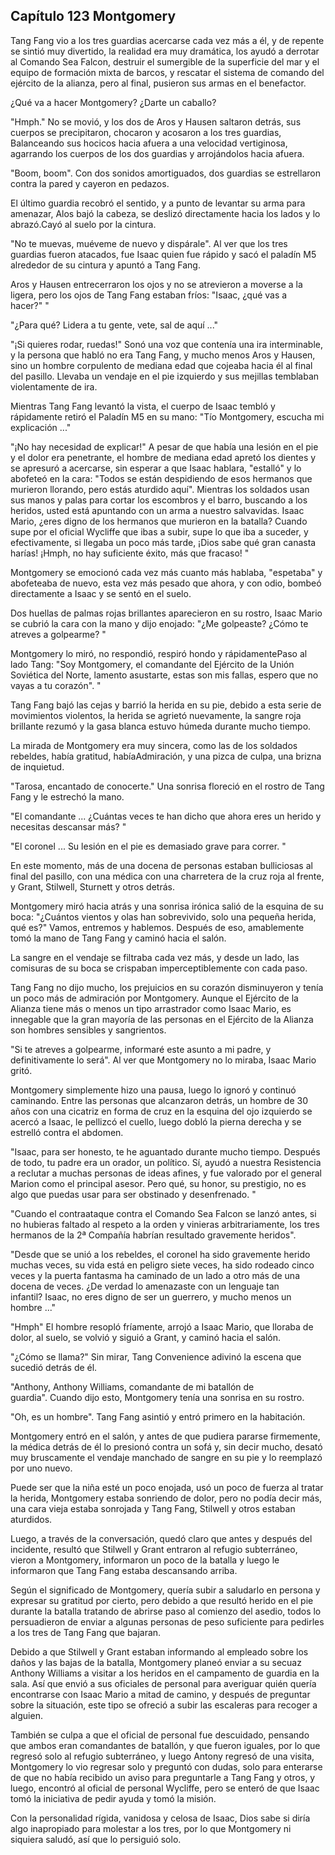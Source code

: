 
## Capítulo 123 Montgomery

Tang Fang vio a los tres guardias acercarse cada vez más a él, y de repente se sintió muy divertido, la realidad era muy dramática, los ayudó a derrotar al Comando Sea Falcon, destruir el sumergible de la superficie del mar y el equipo de formación mixta de barcos, y rescatar el sistema de comando del ejército de la alianza, pero al final, pusieron sus armas en el benefactor.

¿Qué va a hacer Montgomery? ¿Darte un caballo?

"Hmph." No se movió, y los dos de Aros y Hausen saltaron detrás, sus cuerpos se precipitaron, chocaron y acosaron a los tres guardias, Balanceando sus hocicos hacia afuera a una velocidad vertiginosa, agarrando los cuerpos de los dos guardias y arrojándolos hacia afuera.

"Boom, boom". Con dos sonidos amortiguados, dos guardias se estrellaron contra la pared y cayeron en pedazos.

El último guardia recobró el sentido, y a punto de levantar su arma para amenazar, Alos bajó la cabeza, se deslizó directamente hacia los lados y lo abrazó.Cayó al suelo por la cintura.

"No te muevas, muéveme de nuevo y dispárale". Al ver que los tres guardias fueron atacados, fue Isaac quien fue rápido y sacó el paladín M5 alrededor de su cintura y apuntó a Tang Fang.

Aros y Hausen entrecerraron los ojos y no se atrevieron a moverse a la ligera, pero los ojos de Tang Fang estaban fríos: "Isaac, ¿qué vas a hacer?" "

"¿Para qué? Lidera a tu gente, vete, sal de aquí ..."

"¡Si quieres rodar, ruedas!" Sonó una voz que contenía una ira interminable, y la persona que habló no era Tang Fang, y mucho menos Aros y Hausen, sino un hombre corpulento de mediana edad que cojeaba hacia él al final del pasillo. Llevaba un vendaje en el pie izquierdo y sus mejillas temblaban violentamente de ira.

Mientras Tang Fang levantó la vista, el cuerpo de Isaac tembló y rápidamente retiró el Paladín M5 en su mano: "Tío Montgomery, escucha mi explicación ..."

"¡No hay necesidad de explicar!" A pesar de que había una lesión en el pie y el dolor era penetrante, el hombre de mediana edad apretó los dientes y se apresuró a acercarse, sin esperar a que Isaac hablara, "estalló" y lo abofeteó en la cara: "Todos se están despidiendo de esos hermanos que murieron llorando, pero estás aturdido aquí". Mientras los soldados usan sus manos y palas para cortar los escombros y el barro, buscando a los heridos, usted está apuntando con un arma a nuestro salvavidas. Isaac Mario, ¿eres digno de los hermanos que murieron en la batalla? Cuando supe por el oficial Wycliffe que ibas a subir, supe lo que iba a suceder, y efectivamente, si llegaba un poco más tarde, ¡Dios sabe qué gran canasta harías! ¡Hmph, no hay suficiente éxito, más que fracaso! "

Montgomery se emocionó cada vez más cuanto más hablaba, "espetaba" y abofeteaba de nuevo, esta vez más pesado que ahora, y con odio, bombeó directamente a Isaac y se sentó en el suelo.

Dos huellas de palmas rojas brillantes aparecieron en su rostro, Isaac Mario se cubrió la cara con la mano y dijo enojado: "¿Me golpeaste? ¿Cómo te atreves a golpearme? "

Montgomery lo miró, no respondió, respiró hondo y rápidamentePaso al lado Tang: "Soy Montgomery, el comandante del Ejército de la Unión Soviética del Norte, lamento asustarte, estas son mis fallas, espero que no vayas a tu corazón". "

Tang Fang bajó las cejas y barrió la herida en su pie, debido a esta serie de movimientos violentos, la herida se agrietó nuevamente, la sangre roja brillante rezumó y la gasa blanca estuvo húmeda durante mucho tiempo.

La mirada de Montgomery era muy sincera, como las de los soldados rebeldes, había gratitud, habíaAdmiración, y una pizca de culpa, una brizna de inquietud.

"Tarosa, encantado de conocerte." Una sonrisa floreció en el rostro de Tang Fang y le estrechó la mano.

"El comandante ... ¿Cuántas veces te han dicho que ahora eres un herido y necesitas descansar más? "

"El coronel ... Su lesión en el pie es demasiado grave para correr. "

En este momento, más de una docena de personas estaban bulliciosas al final del pasillo, con una médica con una charretera de la cruz roja al frente, y Grant, Stilwell, Sturnett y otros detrás.

Montgomery miró hacia atrás y una sonrisa irónica salió de la esquina de su boca: "¿Cuántos vientos y olas han sobrevivido, solo una pequeña herida, qué es?" Vamos, entremos y hablemos. Después de eso, amablemente tomó la mano de Tang Fang y caminó hacia el salón.

La sangre en el vendaje se filtraba cada vez más, y desde un lado, las comisuras de su boca se crispaban imperceptiblemente con cada paso.

Tang Fang no dijo mucho, los prejuicios en su corazón disminuyeron y tenía un poco más de admiración por Montgomery. Aunque el Ejército de la Alianza tiene más o menos un tipo arrastrador como Isaac Mario, es innegable que la gran mayoría de las personas en el Ejército de la Alianza son hombres sensibles y sangrientos.

"Si te atreves a golpearme, informaré este asunto a mi padre, y definitivamente lo será". Al ver que Montgomery no lo miraba, Isaac Mario gritó.

Montgomery simplemente hizo una pausa, luego lo ignoró y continuó caminando. Entre las personas que alcanzaron detrás, un hombre de 30 años con una cicatriz en forma de cruz en la esquina del ojo izquierdo se acercó a Isaac, le pellizcó el cuello, luego dobló la pierna derecha y se estrelló contra el abdomen.

"Isaac, para ser honesto, te he aguantado durante mucho tiempo. Después de todo, tu padre era un orador, un político. Sí, ayudó a nuestra Resistencia a reclutar a muchas personas de ideas afines, y fue valorado por el general Marion como el principal asesor. Pero qué, su honor, su prestigio, no es algo que puedas usar para ser obstinado y desenfrenado. "

"Cuando el contraataque contra el Comando Sea Falcon se lanzó antes, si no hubieras faltado al respeto a la orden y vinieras arbitrariamente, los tres hermanos de la 2ª Compañía habrían resultado gravemente heridos".

"Desde que se unió a los rebeldes, el coronel ha sido gravemente herido muchas veces, su vida está en peligro siete veces, ha sido rodeado cinco veces y la puerta fantasma ha caminado de un lado a otro más de una docena de veces. ¿De verdad lo amenazaste con un lenguaje tan infantil? Isaac, no eres digno de ser un guerrero, y mucho menos un hombre ..."

"Hmph" El hombre resopló fríamente, arrojó a Isaac Mario, que lloraba de dolor, al suelo, se volvió y siguió a Grant, y caminó hacia el salón.

"¿Cómo se llama?" Sin mirar, Tang Convenience adivinó la escena que sucedió detrás de él.

"Anthony, Anthony Williams, comandante de mi batallón de guardia". Cuando dijo esto, Montgomery tenía una sonrisa en su rostro.

"Oh, es un hombre". Tang Fang asintió y entró primero en la habitación.

Montgomery entró en el salón, y antes de que pudiera pararse firmemente, la médica detrás de él lo presionó contra un sofá y, sin decir mucho, desató muy bruscamente el vendaje manchado de sangre en su pie y lo reemplazó por uno nuevo.

Puede ser que la niña esté un poco enojada, usó un poco de fuerza al tratar la herida, Montgomery estaba sonriendo de dolor, pero no podía decir más, una cara vieja estaba sonrojada y Tang Fang, Stilwell y otros estaban aturdidos.

Luego, a través de la conversación, quedó claro que antes y después del incidente, resultó que Stilwell y Grant entraron al refugio subterráneo, vieron a Montgomery, informaron un poco de la batalla y luego le informaron que Tang Fang estaba descansando arriba.

Según el significado de Montgomery, quería subir a saludarlo en persona y expresar su gratitud por cierto, pero debido a que resultó herido en el pie durante la batalla tratando de abrirse paso al comienzo del asedio, todos lo persuadieron de enviar a algunas personas de peso suficiente para pedirles a los tres de Tang Fang que bajaran.

Debido a que Stilwell y Grant estaban informando al empleado sobre los daños y las bajas de la batalla, Montgomery planeó enviar a su secuaz Anthony Williams a visitar a los heridos en el campamento de guardia en la sala. Así que envió a sus oficiales de personal para averiguar quién quería encontrarse con Isaac Mario a mitad de camino, y después de preguntar sobre la situación, este tipo se ofreció a subir las escaleras para recoger a alguien.

También se culpa a que el oficial de personal fue descuidado, pensando que ambos eran comandantes de batallón, y que fueron iguales, por lo que regresó solo al refugio subterráneo, y luego Antony regresó de una visita, Montgomery lo vio regresar solo y preguntó con dudas, solo para enterarse de que no había recibido un aviso para preguntarle a Tang Fang y otros, y luego, encontró al oficial de personal Wycliffe, pero se enteró de que Isaac tomó la iniciativa de pedir ayuda y tomó la misión.

Con la personalidad rígida, vanidosa y celosa de Isaac, Dios sabe si diría algo inapropiado para molestar a los tres, por lo que Montgomery ni siquiera saludó, así que lo persiguió solo.
